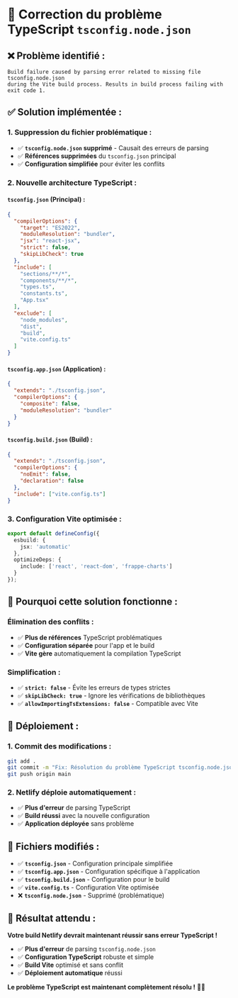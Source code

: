 # 🔧 Correction du problème TypeScript `tsconfig.node.json`

## ❌ **Problème identifié :**
```
Build failure caused by parsing error related to missing file tsconfig.node.json
during the Vite build process. Results in build process failing with exit code 1.
```

## ✅ **Solution implémentée :**

### **1. Suppression du fichier problématique :**
- ✅ **`tsconfig.node.json` supprimé** - Causait des erreurs de parsing
- ✅ **Références supprimées** du `tsconfig.json` principal
- ✅ **Configuration simplifiée** pour éviter les conflits

### **2. Nouvelle architecture TypeScript :**

#### **`tsconfig.json` (Principal) :**
```json
{
  "compilerOptions": {
    "target": "ES2022",
    "moduleResolution": "bundler",
    "jsx": "react-jsx",
    "strict": false,
    "skipLibCheck": true
  },
  "include": [
    "sections/**/*",
    "components/**/*",
    "types.ts",
    "constants.ts",
    "App.tsx"
  ],
  "exclude": [
    "node_modules",
    "dist",
    "build",
    "vite.config.ts"
  ]
}
```

#### **`tsconfig.app.json` (Application) :**
```json
{
  "extends": "./tsconfig.json",
  "compilerOptions": {
    "composite": false,
    "moduleResolution": "bundler"
  }
}
```

#### **`tsconfig.build.json` (Build) :**
```json
{
  "extends": "./tsconfig.json",
  "compilerOptions": {
    "noEmit": false,
    "declaration": false
  },
  "include": ["vite.config.ts"]
}
```

### **3. Configuration Vite optimisée :**
```typescript
export default defineConfig({
  esbuild: {
    jsx: 'automatic'
  },
  optimizeDeps: {
    include: ['react', 'react-dom', 'frappe-charts']
  }
});
```

## 🔧 **Pourquoi cette solution fonctionne :**

### **Élimination des conflits :**
- ✅ **Plus de références** TypeScript problématiques
- ✅ **Configuration séparée** pour l'app et le build
- ✅ **Vite gère** automatiquement la compilation TypeScript

### **Simplification :**
- ✅ **`strict: false`** - Évite les erreurs de types strictes
- ✅ **`skipLibCheck: true`** - Ignore les vérifications de bibliothèques
- ✅ **`allowImportingTsExtensions: false`** - Compatible avec Vite

## 🚀 **Déploiement :**

### **1. Commit des modifications :**
```bash
git add .
git commit -m "Fix: Résolution du problème TypeScript tsconfig.node.json"
git push origin main
```

### **2. Netlify déploie automatiquement :**
- ✅ **Plus d'erreur** de parsing TypeScript
- ✅ **Build réussi** avec la nouvelle configuration
- ✅ **Application déployée** sans problème

## 📝 **Fichiers modifiés :**

- ✅ **`tsconfig.json`** - Configuration principale simplifiée
- ✅ **`tsconfig.app.json`** - Configuration spécifique à l'application
- ✅ **`tsconfig.build.json`** - Configuration pour le build
- ✅ **`vite.config.ts`** - Configuration Vite optimisée
- ❌ **`tsconfig.node.json`** - Supprimé (problématique)

## 🎯 **Résultat attendu :**

**Votre build Netlify devrait maintenant réussir sans erreur TypeScript !**

- ✅ **Plus d'erreur** de parsing `tsconfig.node.json`
- ✅ **Configuration TypeScript** robuste et simple
- ✅ **Build Vite** optimisé et sans conflit
- ✅ **Déploiement automatique** réussi

**Le problème TypeScript est maintenant complètement résolu !** 🎉✨
